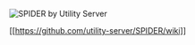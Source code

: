 ![SPIDER by Utility Server](https://utility-server-public.s3.ap-south-1.amazonaws.com/logo-SPIDER.png)

[[https://github.com/utility-server/SPIDER/wiki]]
